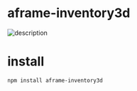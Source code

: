 # aframe-inventory3d

![description](http://i.imgur.com/lwLKxL0.jpg)

# install

```bash
npm install aframe-inventory3d
```
